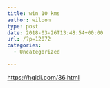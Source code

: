 ```yaml
---
title: win 10 kms
author: wiloon
type: post
date: 2018-03-26T13:48:54+00:00
url: /?p=12072
categories:
  - Uncategorized

---
```

https://hqidi.com/36.html